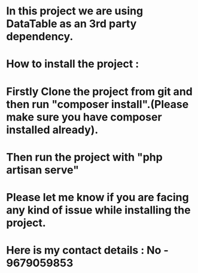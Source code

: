 
# In this project we are using DataTable as an 3rd party dependency.

# How to install the project :

# Firstly Clone the project from git and then run "composer install".(Please make sure you have composer installed already).

# Then run the project with "php artisan serve"

# Please let me know if you are facing any kind of issue while installing the project.
# Here is my contact details : No - 9679059853

